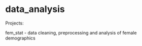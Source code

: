 # data_analysis

Projects:

fem_stat - data cleaning, preprocessing and analysis of female demographics
